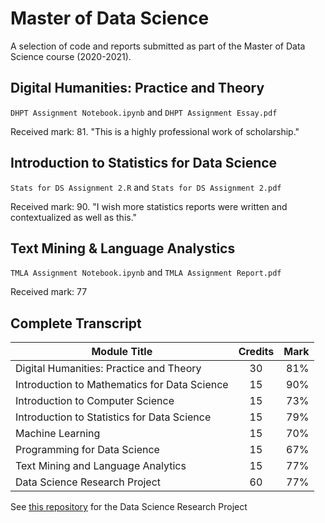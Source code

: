 # Master of Data Science
A selection of code and reports submitted as part of the Master of Data Science course (2020-2021).

## Digital Humanities: Practice and Theory
`DHPT Assignment Notebook.ipynb` and `DHPT Assignment Essay.pdf`

Received mark: 81. "This is a highly professional work of scholarship."

## Introduction to Statistics for Data Science

`Stats for DS Assignment 2.R` and `Stats for DS Assignment 2.pdf`

Received mark: 90. "I wish more statistics reports were written and contextualized as well as this."

## Text Mining & Language Analystics

`TMLA Assignment Notebook.ipynb` and `TMLA Assignment Report.pdf`

Received mark: 77

## Complete Transcript

| Module Title  | Credits       | Mark  |
| ------------- |:-------------:| -----:|
| Digital Humanities: Practice and Theory | 30 | 81% |
| Introduction to Mathematics for Data Science | 15 | 90% |
| Introduction to Computer Science | 15 | 73% |
| Introduction to Statistics for Data Science | 15 | 79% |
| Machine Learning | 15 | 70% |
| Programming for Data Science | 15 | 67% |
| Text Mining and Language Analytics | 15 | 77% |
| Data Science Research Project | 60 | 77% |

See [this repository](https://github.com/FergusJPWalsh/corpus-erasmicum) for the Data Science Research Project
